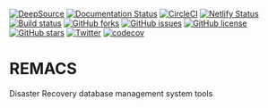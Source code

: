 [![DeepSource](https://deepsource.io/gh/KOSASIH/REMACS.svg/?label=active+issues&show_trend=true&token=HXi0MaFwgvTuSDeP6_iEUPW1)](https://deepsource.io/gh/KOSASIH/REMACS/?ref=repository-badge)
[![Documentation Status](https://readthedocs.org/projects/remacs/badge/?version=latest)](https://remacs.readthedocs.io/en/latest/?badge=latest)
[![CircleCI](https://circleci.com/gh/KOSASIH/REMACS/tree/main.svg?style=svg)](https://circleci.com/gh/KOSASIH/REMACS/tree/main)
[![Netlify Status](https://api.netlify.com/api/v1/badges/4d2dbcc2-f709-43bd-b0dc-a7af9a29538e/deploy-status)](https://app.netlify.com/sites/remacs/deploys)    
[![Build status](https://ci.appveyor.com/api/projects/status/fteipijqlwt54j0u?svg=true)](https://ci.appveyor.com/project/KOSASIH/remacs)
[![GitHub forks](https://img.shields.io/github/forks/KOSASIH/REMACS)](https://github.com/KOSASIH/REMACS/network)
[![GitHub issues](https://img.shields.io/github/issues/KOSASIH/REMACS)](https://github.com/KOSASIH/REMACS/issues)
[![GitHub license](https://img.shields.io/github/license/KOSASIH/REMACS)](https://github.com/KOSASIH/REMACS/blob/main/LICENSE)
[![GitHub stars](https://img.shields.io/github/stars/KOSASIH/REMACS)](https://github.com/KOSASIH/REMACS/stargazers)
[![Twitter](https://img.shields.io/twitter/url?style=social&url=https%3A%2F%2Fmobile.twitter.com%2FKosasihg88G)](https://twitter.com/intent/tweet?text=Wow:&url=https%3A%2F%2Fgithub.com%2FKOSASIH%2FREMACS)
[![codecov](https://codecov.io/gh/KOSASIH/REMACS/branch/main/graph/badge.svg?token=RGQCI7H78P)](https://codecov.io/gh/KOSASIH/REMACS)

# REMACS
Disaster Recovery database management system tools
